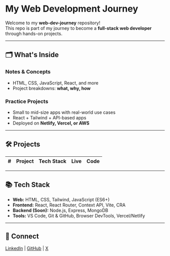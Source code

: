 # My Web Development Journey

Welcome to my **web-dev-journey** repository!  
This repo is part of my journey to become a **full-stack web developer** through hands-on projects.

---

## 🗂️ What's Inside

### Notes & Concepts
- HTML, CSS, JavaScript, React, and more   
- Project breakdowns: **what, why, how**

### Practice Projects
- Small to mid-size apps with real-world use cases  
- React + Tailwind + API-based apps  
- Deployed on **Netlify, Vercel, or AWS**

---

## 🛠 Projects

| # | Project | Tech Stack | Live | Code |
|---|---------|------------|------|------|


---

## 📚 Tech Stack

- **Web:** HTML, CSS, Tailwind, JavaScript (ES6+)  
- **Frontend:** React, React Router, Context API, Vite, CRA  
- **Backend (Soon):** Node.js, Express, MongoDB  
- **Tools:** VS Code, Git & GitHub, Browser DevTools, Vercel/Netlify  

---

## 🤝 Connect
[LinkedIn](https://www.linkedin.com/in/tanish29/) | [GitHub](https://github.com/TanishKumarDev) | [X](https://x.com/tanish_29)
